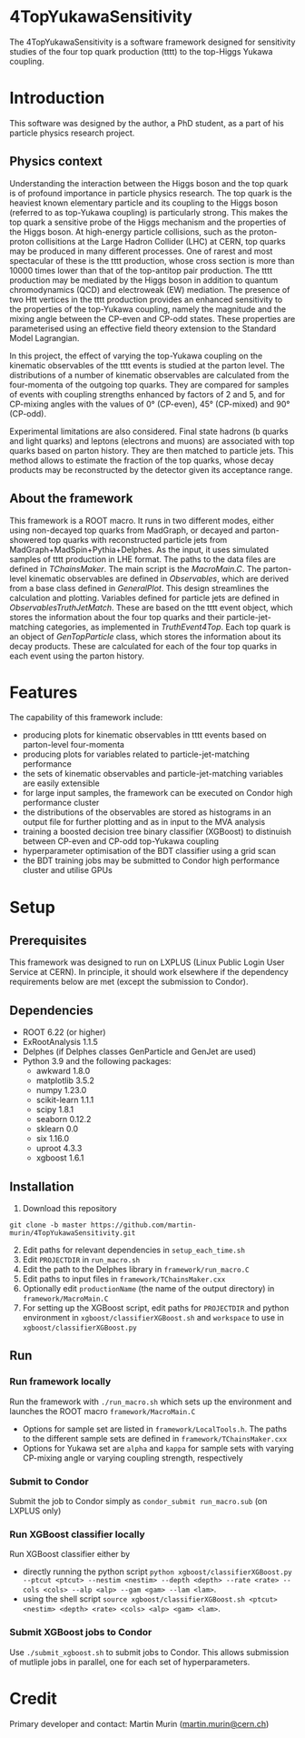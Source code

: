 # 4TopYukawaSensitivity
The 4TopYukawaSensitivity is a software framework designed for sensitivity studies of the four top quark production (tttt) to the top-Higgs Yukawa coupling.

# Introduction
This software was designed by the author, a PhD student, as a part of his particle physics research project.

## Physics context
Understanding the interaction between the Higgs boson and the top quark is of profound importance in particle physics research. The top quark is the heaviest known elementary particle and its coupling to the Higgs boson (referred to as top-Yukawa coupling) is particularly strong. This makes the top quark a sensitive probe of the Higgs mechanism and the properties of the Higgs boson. At high-energy particle collisions, such as the proton-proton collisitions at the Large Hadron Collider (LHC) at CERN, top quarks may be produced in many different processes. One of rarest and most spectacular of these is the tttt production, whose cross section is more than 10000 times lower than that of the top-antitop pair production. The tttt production may be mediated by the Higgs boson in addition to quantum chromodynamics (QCD) and electroweak (EW) mediation. The presence of two Htt vertices in the tttt production provides an enhanced sensitivity to the properties of the top-Yukawa coupling, namely the magnitude and the mixing angle between the CP-even and CP-odd states. These properties are parameterised using an effective field theory extension to the Standard Model Lagrangian.

In this project, the effect of varying the top-Yukawa coupling on the kinematic observables of the tttt events is studied at the parton level. The distributions of a number of kinematic observables are calculated from the four-momenta of the outgoing top quarks. They are compared for samples of events with coupling strengths enhanced by factors of 2 and 5, and for CP-mixing angles with the values of 0&deg; (CP-even), 45&deg; (CP-mixed) and 90&deg; (CP-odd).

Experimental limitations are also considered. Final state hadrons (b quarks and light quarks) and leptons (electrons and muons) are associated with top quarks based on parton history. They are then matched to particle jets. This method allows to estimate the fraction of the top quarks, whose decay products may be reconstructed by the detector given its acceptance range.

## About the framework
This framework is a ROOT macro. It runs in two different modes, either using non-decayed top quarks from MadGraph, or decayed and parton-showered top quarks with reconstructed particle jets from MadGraph+MadSpin+Pythia+Delphes. As the input, it uses simulated samples of tttt production in LHE format. The paths to the data files are defined in *TChainsMaker*. The main script is the *MacroMain.C*. The parton-level kinematic observables are defined in *Observables*, which are derived from a base class defined in *GeneralPlot*. This design streamlines the calculation and plotting. Variables defined for particle jets are defined in *ObservablesTruthJetMatch*. These are based on the tttt event object, which stores the information about the four top quarks and their particle-jet-matching categories, as implemented in *TruthEvent4Top*. Each top quark is an object of *GenTopParticle* class, which stores the information about its decay products. These are calculated for each of the four top quarks in each event using the parton history.

# Features
The capability of this framework include:
- producing plots for kinematic observables in tttt events based on parton-level four-momenta
- producing plots for variables related to particle-jet-matching performance
- the sets of kinematic observables and particle-jet-matching variables are easily extensible
- for large input samples, the framework can be executed on Condor high performance cluster
- the distributions of the observables are stored as histograms in an output file for further plotting and as in input to the MVA analysis
- training a boosted decision tree binary classifier (XGBoost) to distinuish between CP-even and CP-odd top-Yukawa coupling
- hyperparameter optimisation of the BDT classifier using a grid scan
- the BDT training jobs may be submitted to Condor high performance cluster and utilise GPUs

# Setup
## Prerequisites
This framework was designed to run on LXPLUS (Linux Public Login User Service at CERN). In principle, it should work elsewhere if the dependency requirements below are met (except the submission to Condor).

## Dependencies
- ROOT 6.22 (or higher)
- ExRootAnalysis 1.1.5
- Delphes (if Delphes classes GenParticle and GenJet are used)
- Python 3.9 and the following packages:
    - awkward 1.8.0
    - matplotlib 3.5.2
    - numpy 1.23.0
    - scikit-learn 1.1.1
    - scipy 1.8.1
    - seaborn 0.12.2
    - sklearn 0.0
    - six 1.16.0
    - uproot 4.3.3
    - xgboost 1.6.1

## Installation
1. Download this repository
```
git clone -b master https://github.com/martin-murin/4TopYukawaSensitivity.git
```
2. Edit paths for relevant dependencies in `setup_each_time.sh`
3. Edit `PROJECTDIR` in `run_macro.sh`
4. Edit the path to the Delphes library in `framework/run_macro.C`
5. Edit paths to input files in `framework/TChainsMaker.cxx`
6. Optionally edit `productionName` (the name of the output directory) in `framework/MacroMain.C`
7. For setting up the XGBoost script, edit paths for `PROJECTDIR` and python environment in `xgboost/classifierXGBoost.sh` and `workspace` to use in `xgboost/classifierXGBoost.py` 

## Run
### Run framework locally
Run the framework with `./run_macro.sh` which sets up the environment and launches the ROOT macro `framework/MacroMain.C`

- Options for sample set are listed in `framework/LocalTools.h`. The paths to the different sample sets are defined in `framework/TChainsMaker.cxx`
- Options for Yukawa set are `alpha` and `kappa` for sample sets with varying CP-mixing angle or varying coupling strength, respectively

### Submit to Condor
Submit the job to Condor simply as `condor_submit run_macro.sub` (on LXPLUS only)

### Run XGBoost classifier locally
Run XGBoost classifier either by

- directly running the python script `python xgboost/classifierXGBoost.py --ptcut <ptcut> --nestim <nestim> --depth <depth> --rate <rate> --cols <cols> --alp <alp> --gam <gam> --lam <lam>`.
- using the shell script `source xgboost/classifierXGBoost.sh <ptcut> <nestim> <depth> <rate> <cols> <alp> <gam> <lam>`.

### Submit XGBoost jobs to Condor
Use `./submit_xgboost.sh` to submit jobs to Condor. This allows submission of mutliple jobs in parallel, one for each set of hyperparameters.

# Credit
Primary developer and contact: Martin Murin (martin.murin@cern.ch) 
